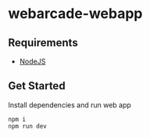 # webarcade-webapp

## Requirements

- [NodeJS](https://nodejs.org/en/download/)

## Get Started

Install dependencies and run web app

```shell
npm i
npm run dev
```
